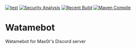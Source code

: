 [![test](https://img.shields.io/github/v/release/FoxGenesis/Watamebot.svg?sort=semver)](https://github.com/FoxGenesis/Watamebot/releases/latest)
[![Security Analysis](https://github.com/FoxGenesis/Watamebot/actions/workflows/codeql.yml/badge.svg)](https://github.com/FoxGenesis/Watamebot/actions/workflows/codeql.yml)
[![Recent Build](https://github.com/FoxGenesis/Watamebot/actions/workflows/maven.yml/badge.svg)](https://github.com/FoxGenesis/Watamebot/releases)
[![Maven Compile](https://github.com/FoxGenesis/Watamebot/actions/workflows/maven-compile.yml/badge.svg)](https://github.com/FoxGenesis/Watamebot/actions/workflows/maven-compile.yml)
# Watamebot
Watamebot for Max0r's Discord server
